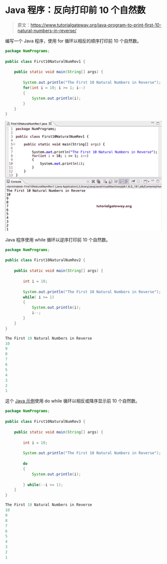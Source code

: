 # Java 程序：反向打印前 10 个自然数

> 原文：<https://www.tutorialgateway.org/java-program-to-print-first-10-natural-numbers-in-reverse/>

编写一个 Java 程序，使用 for 循环以相反的顺序打印前 10 个自然数。

```java
package NumPrograms;

public class First10NaturalNumRev1 {

	public static void main(String[] args) {

		System.out.println("The First 10 Natural Numbers in Reverse");
		for(int i = 10; i >= 1; i--) 
		{
			System.out.println(i);
		}
	}
}
```

![Java Program to Print First 10 Natural Numbers in Reverse](img/0e747ab5a6c8e6985d8de55125c06bfa.png)

Java 程序使用 while 循环以逆序打印前 10 个自然数。

```java
package NumPrograms;

public class First10NaturalNumRev2 {

	public static void main(String[] args) {

		int i = 10;

		System.out.println("The First 10 Natural Numbers in Reverse");
		while( i >= 1) 
		{
			System.out.println(i);
			i--;
		}
	}
}
```

```java
The First 10 Natural Numbers in Reverse
10
9
8
7
6
5
4
3
2
1
```

这个 [Java 示例](https://www.tutorialgateway.org/learn-java-programs/)使用 do while 循环以相反或降序显示前 10 个自然数。

```java
package NumPrograms;

public class First10NaturalNumRev3 {

	public static void main(String[] args) {

		int i = 10;

		System.out.println("The First 10 Natural Numbers in Reverse");

		do 
		{
			System.out.println(i);

		} while(--i >= 1);
	}
}
```

```java
The First 10 Natural Numbers in Reverse
10
9
8
7
6
5
4
3
2
1
```